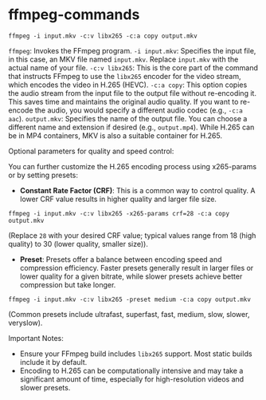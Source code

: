 # ffmpeg-commands

```
ffmpeg -i input.mkv -c:v libx265 -c:a copy output.mkv
```

`ffmpeg`: Invokes the FFmpeg program.
`-i input.mkv`: Specifies the input file, in this case, an MKV file named `input.mkv`. Replace `input.mkv` with the actual name of your file.
`-c:v libx265`: This is the core part of the command that instructs FFmpeg to use the `libx265` encoder for the video stream, which encodes the video in H.265 (HEVC).
`-c:a copy`: This option copies the audio stream from the input file to the output file without re-encoding it. This saves time and maintains the original audio quality. If you want to re-encode the audio, you would specify a different audio codec (e.g., `-c:a aac`).
`output.mkv`: Specifies the name of the output file. You can choose a different name and extension if desired (e.g., `output.mp4`). While H.265 can be in MP4 containers, MKV is also a suitable container for H.265.


Optional parameters for quality and speed control:

You can further customize the H.265 encoding process using x265-params or by setting presets:

- __Constant Rate Factor (CRF)__: This is a common way to control quality. A lower CRF value results in higher quality and larger file size.
```
ffmpeg -i input.mkv -c:v libx265 -x265-params crf=28 -c:a copy output.mkv
```
(Replace `28` with your desired CRF value; typical values range from 18 (high quality) to 30 (lower quality, smaller size)).

- __Preset__: Presets offer a balance between encoding speed and compression efficiency. Faster presets generally result in larger files or lower quality for a given bitrate, while slower presets achieve better compression but take longer.
```
ffmpeg -i input.mkv -c:v libx265 -preset medium -c:a copy output.mkv
```
(Common presets include ultrafast, superfast, fast, medium, slow, slower, veryslow).


Important Notes:
- Ensure your FFmpeg build includes `libx265` support. Most static builds include it by default.
- Encoding to H.265 can be computationally intensive and may take a significant amount of time, especially for high-resolution videos and slower presets.
